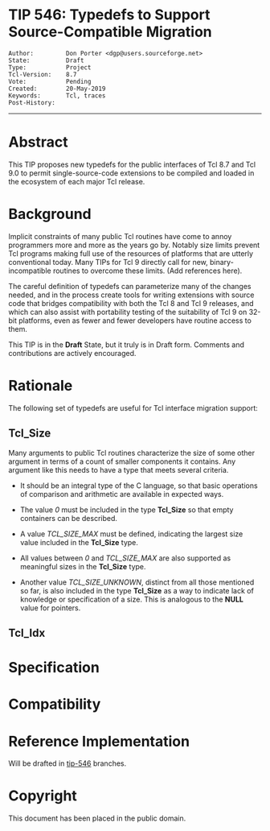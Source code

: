 # TIP 546: Typedefs to Support Source-Compatible Migration
	Author:         Don Porter <dgp@users.sourceforge.net>
	State:          Draft
	Type:           Project
	Tcl-Version:    8.7
	Vote:           Pending
	Created:        20-May-2019
	Keywords:       Tcl, traces
	Post-History:
-----

# Abstract

This TIP proposes new typedefs for the public interfaces of Tcl 8.7
and Tcl 9.0 to permit single-source-code extensions to be compiled
and loaded in the ecosystem of each major Tcl release.

# Background

Implicit constraints of many public Tcl routines have come to annoy
programmers more and more as the years go by. Notably size limits
prevent Tcl programs making full use of the resources of platforms
that are utterly conventional today. Many TIPs for Tcl 9 directly
call for new, binary-incompatible routines to overcome these limits.
(Add references here).

The careful definition of typedefs can parameterize many of the
changes needed, and in the process create tools for writing extensions
with source code that bridges compatibility with both the Tcl 8 and
Tcl 9 releases, and which can also assist with portability testing of
the suitability of Tcl 9 on 32-bit platforms, even as fewer and fewer
developers have routine access to them.

This TIP is in the **Draft** State, but it truly is in Draft form.
Comments and contributions are actively encouraged.

# Rationale

The following set of typedefs are useful for Tcl interface migration
support:

## Tcl_Size

Many arguments to public Tcl routines characterize the size of some
other argument in terms of a count of smaller components it contains.
Any argument like this needs to have a type that meets several criteria.

 * It should be an integral type of the C language, so that basic
   operations of comparison and arithmetic are available in expected ways.

 * The value *0* must be included in the type **Tcl_Size** so that empty
   containers can be described.

 * A value *TCL\_SIZE\_MAX* must be defined, indicating the largest size value
   included in the **Tcl_Size** type.

 * All values between *0* and *TCL\_SIZE\_MAX* are also supported as meaningful
   sizes in the **Tcl_Size** type.

 * Another value *TCL\_SIZE\_UNKNOWN*, distinct from all those mentioned so far,
   is also included in the type **Tcl_Size** as a way to indicate lack of
   knowledge or specification of a size.  This is analogous to the **NULL**
   value for pointers.

## Tcl_Idx

# Specification

# Compatibility

# Reference Implementation

Will be drafted in [tip-546](/tcl/timeline?r=tip-546) branches.

# Copyright

This document has been placed in the public domain.
